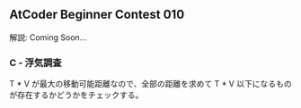 ## AtCoder Beginner Contest 010

解説: Coming Soon...

### C - 浮気調査

T * V が最大の移動可能距離なので、全部の距離を求めて T * V 以下になるものが存在するかどうかをチェックする。
